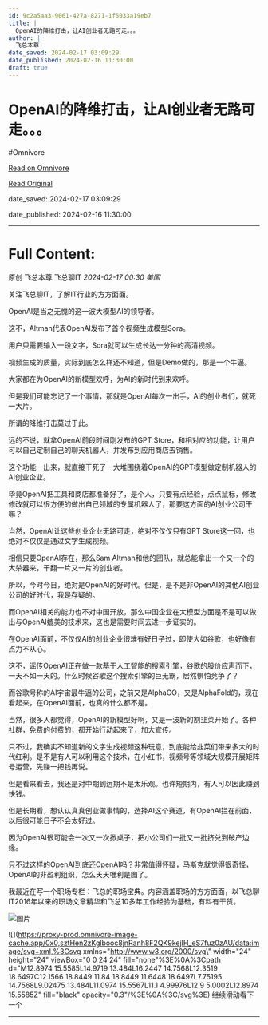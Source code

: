 ```yaml
---
id: 9c2a5aa3-9061-427a-8271-1f5033a19eb7
title: |
  OpenAI的降维打击，让AI创业者无路可走。。。
author: |
  飞总本尊
date_saved: 2024-02-17 03:09:29
date_published: 2024-02-16 11:30:00
draft: true
---
```


# OpenAI的降维打击，让AI创业者无路可走。。。
#Omnivore

[Read on Omnivore](https://omnivore.app/me/https-mp-weixin-qq-com-s-vx-rstn-zp-ox-id-o-ne-jj-c-xl-hq-18db61cd47e)

[Read Original](https://mp.weixin.qq.com/s/VxRstnZPOxIdONeJjCXlHQ)

date_saved: 2024-02-17 03:09:29

date_published: 2024-02-16 11:30:00

--- 

# Full Content: 

原创 飞总本尊  飞总聊IT _2024-02-17 00:30_ _美国_ 

关注飞总聊IT，了解IT行业的方方面面。

OpenAI是当之无愧的这一波大模型AI的领导者。

这不，Altman代表OpenAI发布了首个视频生成模型Sora。  

用户只需要输入一段文字，Sora就可以生成长达一分钟的高清视频。

视频生成的质量，实际到底怎么样还不知道，但是Demo做的，那是一个牛逼。

大家都在为OpenAI的新模型欢呼，为AI的新时代到来欢呼。

但是我们可能忘记了一个事情，那就是OpenAI每次一出手，AI的创业者们，就死一大片。

所谓的降维打击莫过于此。

远的不说，就拿OpenAI前段时间刚发布的GPT Store，和相对应的功能，让用户可以自己定制自己的聊天机器人，并发布到应用商店去销售。

这个功能一出来，就直接干死了一大堆围绕着OpenAI的GPT模型做定制机器人的AI创业企业。

毕竟OpenAI把工具和商店都准备好了，是个人，只要有点经验，点点鼠标，修改修改就可以很方便的做出自己领域的专属机器人了，那要这方面的AI创业公司干嘛？  

当然，OpenAI让这些创业企业无路可走，绝对不仅仅只有GPT Store这一回，也绝对不仅仅是通过文字生成视频。  

相信只要OpenAI存在，那么Sam Altman和他的团队，就总能拿出一个又一个的大杀器来，干翻一片又一片的创业者。  

所以，今时今日，绝对是OpenAI的好时代。但是，是不是非OpenAI的其他AI创业公司的好时代，我是存疑的。

而OpenAI相关的能力也不对中国开放，那么中国企业在大模型方面是不是可以做出与OpenAI媲美的技术来，这也是需要时间去进一步证实的。

在OpenAI面前，不仅仅AI的创业企业很难有好日子过，即使大如谷歌，也好像有点力不从心。  

这不，谣传OpenAI正在做一款基于人工智能的搜索引擎，谷歌的股价应声而下，一天不如一天的。什么时候谷歌这个搜索引擎的巨无霸，居然惧怕竞争了？

而谷歌号称的AI宇宙最牛逼的公司，之前又是AlphaGO，又是AlphaFold的，现在看起来，在OpenAI面前，也真的什么都不是。

当然，很多人都觉得，OpenAI的新模型好啊，又是一波新的割韭菜开始了。各种社群，免费的付费的，都开始行动起来了，加大宣传。  

只不过，我确实不知道新的文字生成视频这种玩意，到底能给韭菜们带来多大的时代红利。是不是有人可以利用这个技术，在小红书，视频号等领域大规模开展矩阵号运营，先赚一把钱再说。

但是看来看去，我还是对中期到远期不是太乐观。也许短期内，有人可以因此赚到快钱。

但是长期看，想认认真真创业做事情的，选择AI这个赛道，有OpenAI拦在前面，以后很可能日子不会太好过。  

因为OpenAI很可能会一次又一次掀桌子，把小公司们一批又一批挤兑到破产边缘。

只不过这样的OpenAI到底还OpenAI吗？非常值得怀疑，马斯克就觉得很奇怪，OpenAI的非盈利组织，怎么天天唯利是图了。

我最近在写一个职场专栏：飞总的职场宝典。内容涵盖职场的方方面面，以飞总聊IT2016年以来的职场文章精华和飞总10多年工作经验为基础，有料有干货。

![图片](https://proxy-prod.omnivore-image-cache.app/0x0,sXrfPl4gM_nGwaT5shlTNCg3hpOeCPI_0JPZ3-Jp071U/https://mmbiz.qpic.cn/sz_mmbiz_png/e8uayZybZ7JUAO3m8YqMNH6O9ibWqiaOtTicvzV0o0ncl9iamJesKsEJibRRHCjWD8r0oOkUiadIIyARbJe3iaSuJJmOw/640?wx_fmt=png&from=appmsg)

![](https://proxy-prod.omnivore-image-cache.app/0x0,sztHen2zKglbooc8jnRanh8F2QK9kejIH_eS7fuz0zAU/data:image/svg+xml,%3Csvg xmlns=\"http://www.w3.org/2000/svg\" width=\"24\" height=\"24\" viewBox=\"0 0 24 24\" fill=\"none\"%3E%0A%3Cpath d=\"M12.8974 15.5585L14.9719 13.484L16.2447 14.7568L12.3519 18.6497C12.1566 18.8449 11.84 18.8449 11.6448 18.6497L7.75195 14.7568L9.02475 13.484L11.0974 15.5567L11.1 4.99976L12.9 5.0002L12.8974 15.5585Z\" fill=\"black\" opacity=\"0.3\"/%3E%0A%3C/svg%3E) 继续滑动看下一个 

---

